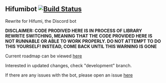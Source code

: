 ## Hifumibot [![Build Status](https://travis-ci.org/hifumibot/hifumibot.svg?branch=master)](https://travis-ci.org/hifumibot/hifumibot)

Rewrite for Hifumi, the Discord bot

**DISCLAIMER: CODE PRODIVED HERE IS IN PROCESS OF LIBRARY REWRITE SWITCHING, MEANING THAT THE CODE PROVIDED HERE IS NOT RUNNABLE OR ABLE TO WORK PROPERLY. DO NOT ATTEMPT TO DO THIS YOURSELF! INSTEAD, COME BACK UNTIL THIS WARNING IS GONE**

Current roadmap can be viewed [here](https://github.com/hifumibot/Hifumi-plus/blob/master/TODO.md)

Interested in updated changes, check "development" branch.

If there are any issues with the bot, please open an issue [here](https://github.com/hifumibot/hifumibot/issues/new)

